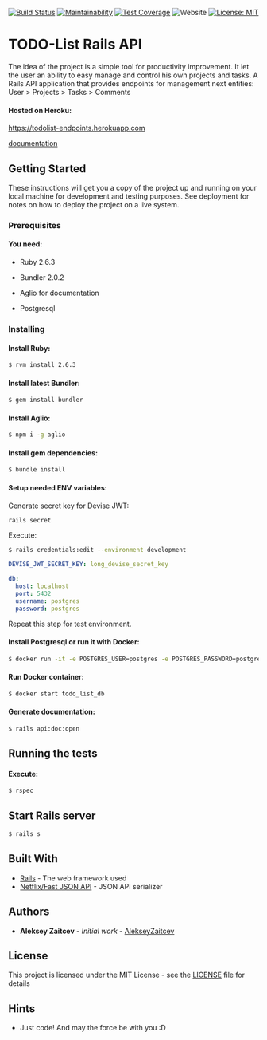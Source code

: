 [![Build Status](https://travis-ci.com/AlekseyZaytcev/todo-list-api.svg?branch=develop)](https://travis-ci.com/AlekseyZaytcev/todo-list-api)
[![Maintainability](https://api.codeclimate.com/v1/badges/d4b950090969e9c2a773/maintainability)](https://codeclimate.com/github/AlekseyZaytcev/todo-list-api/maintainability)
[![Test Coverage](https://api.codeclimate.com/v1/badges/d4b950090969e9c2a773/test_coverage)](https://codeclimate.com/github/AlekseyZaytcev/todo-list-api/test_coverage)
![Website](https://img.shields.io/website?url=https%3A%2F%2Ftodolist-endpoints.herokuapp.com%2Fapi%2Fdocs%2Fv1%2Fdocumentation.html)
[![License: MIT](https://img.shields.io/badge/License-MIT-blue.svg)](https://opensource.org/licenses/MIT)

# TODO-List Rails API

The idea of the project is a simple tool for productivity improvement. It let the user an ability to easy manage and control his own projects and tasks.
A Rails API application that provides endpoints for management next entities:
User > Projects > Tasks > Comments

#### Hosted on Heroku:
https://todolist-endpoints.herokuapp.com

[documentation](https://todolist-endpoints.herokuapp.com/api/docs/v1/documentation.html)

## Getting Started

These instructions will get you a copy of the project up and running on your local machine for development and testing purposes. See deployment for notes on how to deploy the project on a live system.

### Prerequisites

#### You need:

- Ruby 2.6.3

- Bundler 2.0.2

- Aglio for documentation

- Postgresql

### Installing

#### Install Ruby:

```bash
$ rvm install 2.6.3
```

#### Install latest Bundler:

```bash
$ gem install bundler
```

#### Install Aglio:

```bash
$ npm i -g aglio
```

#### Install gem dependencies:

```bash
$ bundle install
```

#### Setup needed ENV variables:

Generate secret key for Devise JWT:

```bash
rails secret
```

Execute:

```bash
$ rails credentials:edit --environment development
```

```yml
DEVISE_JWT_SECRET_KEY: long_devise_secret_key

db:
  host: localhost
  port: 5432
  username: postgres
  password: postgres
```

Repeat this step for test environment.

#### Install Postgresql or run it with Docker:

```bash
$ docker run -it -e POSTGRES_USER=postgres -e POSTGRES_PASSWORD=postgres -e POSTGRES_DB=todo_list_api_development --name todo_list_db -p 5432:5432 postgres
```

#### Run Docker container:

```bash
$ docker start todo_list_db
```

#### Generate documentation:

```bash
$ rails api:doc:open
```

## Running the tests

#### Execute:

```bash
$ rspec
```

## Start Rails server

```bash
$ rails s
```

## Built With

* [Rails](https://rubyonrails.org/) - The web framework used
* [Netflix/Fast JSON API](https://github.com/Netflix/fast_jsonapi) - JSON API serializer

## Authors

* **Aleksey Zaitcev** - *Initial work* - [AlekseyZaitcev](https://github.com/AlekseyZaitcev)

## License

This project is licensed under the MIT License - see the [LICENSE](LICENSE) file for details

## Hints

* Just code! And may the force be with you :D

